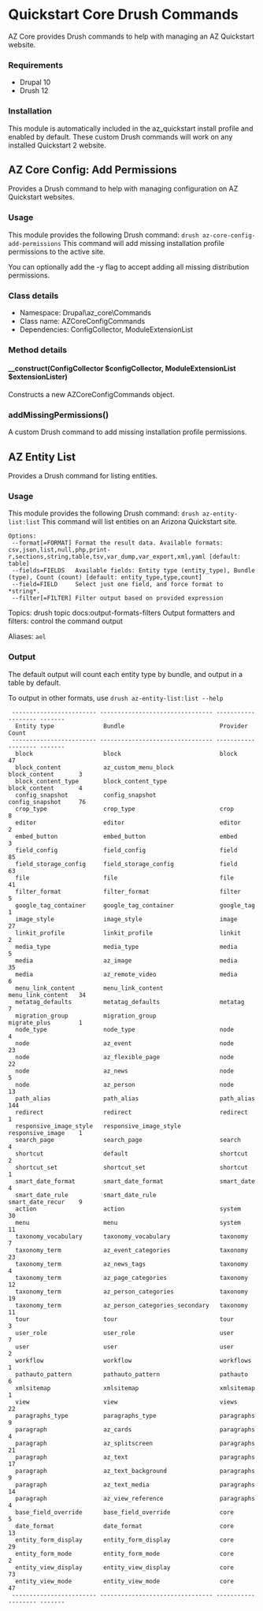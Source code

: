 # Quickstart Core Drush Commands
AZ Core provides Drush commands to help with managing an AZ Quickstart website.

### Requirements

- Drupal 10
- Drush 12

### Installation

This module is automatically included in the az_quickstart install profile and enabled by default. 
These custom Drush commands will work on any installed Quickstart 2 website.

## AZ Core Config: Add Permissions

Provides a Drush command to help with managing configuration on AZ Quickstart websites.

### Usage
This module provides the following Drush command:
`drush az-core-config-add-permissions`
This command will add missing installation profile permissions to the active site.

You can optionally add the -y flag to accept adding all missing distribution permissions.

### Class details
- Namespace: Drupal\az_core\Commands
- Class name: AZCoreConfigCommands
- Dependencies: ConfigCollector, ModuleExtensionList

### Method details
#### __construct(ConfigCollector $configCollector, ModuleExtensionList $extensionLister)
Constructs a new AZCoreConfigCommands object.

### addMissingPermissions()
A custom Drush command to add missing installation profile permissions.

## AZ Entity List

Provides a Drush command for listing entities.

### Usage

This module provides the following Drush command:
`drush az-entity-list:list`
This command will list entities on an Arizona Quickstart site.

```
Options:
 --format[=FORMAT] Format the result data. Available formats: csv,json,list,null,php,print-r,sections,string,table,tsv,var_dump,var_export,xml,yaml [default: table]
 --fields=FIELDS   Available fields: Entity type (entity_type), Bundle (type), Count (count) [default: entity_type,type,count]
 --field=FIELD     Select just one field, and force format to *string*.
 --filter[=FILTER] Filter output based on provided expression
```

Topics:
drush topic docs:output-formats-filters Output formatters and filters: control the command output

Aliases: `ael`

### Output

The default output will count each entity type by bundle, and output in a table by default.

To output in other formats, use `drush az-entity-list:list --help`

```
 ------------------------ -------------------------------- ------------------- -------
  Entity type              Bundle                           Provider            Count
 ------------------------ -------------------------------- ------------------- -------
  block                    block                            block               47
  block_content            az_custom_menu_block             block_content       3
  block_content_type       block_content_type               block_content       4
  config_snapshot          config_snapshot                  config_snapshot     76
  crop_type                crop_type                        crop                8
  editor                   editor                           editor              2
  embed_button             embed_button                     embed               3
  field_config             field_config                     field               85
  field_storage_config     field_storage_config             field               63
  file                     file                             file                41
  filter_format            filter_format                    filter              5
  google_tag_container     google_tag_container             google_tag          1
  image_style              image_style                      image               27
  linkit_profile           linkit_profile                   linkit              2
  media_type               media_type                       media               5
  media                    az_image                         media               35
  media                    az_remote_video                  media               6
  menu_link_content        menu_link_content                menu_link_content   34
  metatag_defaults         metatag_defaults                 metatag             7
  migration_group          migration_group                  migrate_plus        1
  node_type                node_type                        node                4
  node                     az_event                         node                23
  node                     az_flexible_page                 node                22
  node                     az_news                          node                5
  node                     az_person                        node                13
  path_alias               path_alias                       path_alias          144
  redirect                 redirect                         redirect            1
  responsive_image_style   responsive_image_style           responsive_image    1
  search_page              search_page                      search              4
  shortcut                 default                          shortcut            2
  shortcut_set             shortcut_set                     shortcut            1
  smart_date_format        smart_date_format                smart_date          4
  smart_date_rule          smart_date_rule                  smart_date_recur    9
  action                   action                           system              30
  menu                     menu                             system              11
  taxonomy_vocabulary      taxonomy_vocabulary              taxonomy            7
  taxonomy_term            az_event_categories              taxonomy            23
  taxonomy_term            az_news_tags                     taxonomy            4
  taxonomy_term            az_page_categories               taxonomy            12
  taxonomy_term            az_person_categories             taxonomy            19
  taxonomy_term            az_person_categories_secondary   taxonomy            11
  tour                     tour                             tour                3
  user_role                user_role                        user                7
  user                     user                             user                2
  workflow                 workflow                         workflows           1
  pathauto_pattern         pathauto_pattern                 pathauto            6
  xmlsitemap               xmlsitemap                       xmlsitemap          1
  view                     view                             views               22
  paragraphs_type          paragraphs_type                  paragraphs          9
  paragraph                az_cards                         paragraphs          4
  paragraph                az_splitscreen                   paragraphs          21
  paragraph                az_text                          paragraphs          17
  paragraph                az_text_background               paragraphs          9
  paragraph                az_text_media                    paragraphs          14
  paragraph                az_view_reference                paragraphs          4
  base_field_override      base_field_override              core                5
  date_format              date_format                      core                13
  entity_form_display      entity_form_display              core                29
  entity_form_mode         entity_form_mode                 core                2
  entity_view_display      entity_view_display              core                73
  entity_view_mode         entity_view_mode                 core                47
 ------------------------ -------------------------------- ------------------- -------

```
